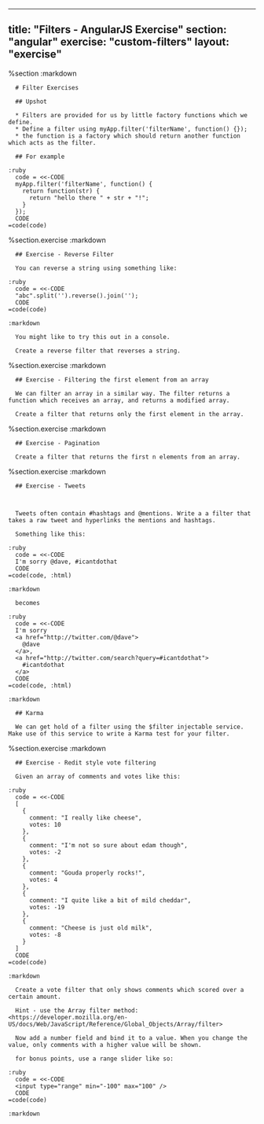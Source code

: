 ---
  title: "Filters - AngularJS Exercise"
  section: "angular"
  exercise: "custom-filters"
  layout: "exercise"
  ---
  
  %section
    :markdown
  
      # Filter Exercises
  
      ## Upshot
  
      * Filters are provided for us by little factory functions which we define.
      * Define a filter using myApp.filter('filterName', function() {});
      * the function is a factory which should return another function which acts as the filter.
  
      ## For example
  
    :ruby
      code = <<-CODE
      myApp.filter('filterName', function() {
        return function(str) {
          return "hello there " + str + "!";
        }
      });
      CODE
    =code(code)
  
  %section.exercise
    :markdown
  
      ## Exercise - Reverse Filter
  
      You can reverse a string using something like:
  
    :ruby
      code = <<-CODE
      "abc".split('').reverse().join('');
      CODE
    =code(code)
  
    :markdown
  
      You might like to try this out in a console.
  
      Create a reverse filter that reverses a string.
  
  
  %section.exercise
    :markdown
  
      ## Exercise - Filtering the first element from an array
  
      We can filter an array in a similar way. The filter returns a function which receives an array, and returns a modified array.
  
      Create a filter that returns only the first element in the array.
  
  %section.exercise
    :markdown
  
      ## Exercise - Pagination
  
      Create a filter that returns the first n elements from an array.
  
  
  %section.exercise
    :markdown
  
      ## Exercise - Tweets
  
  
  
      Tweets often contain #hashtags and @mentions. Write a a filter that takes a raw tweet and hyperlinks the mentions and hashtags.
  
      Something like this:
  
    :ruby
      code = <<-CODE
      I'm sorry @dave, #icantdothat
      CODE
    =code(code, :html)
  
    :markdown
  
      becomes
  
    :ruby
      code = <<-CODE
      I'm sorry
      <a href="http://twitter.com/@dave">
        @dave
      </a>,
      <a href="http://twitter.com/search?query=#icantdothat">
        #icantdothat
      </a>
      CODE
    =code(code, :html)
  
    :markdown
  
      ## Karma
  
      We can get hold of a filter using the $filter injectable service. Make use of this service to write a Karma test for your filter.
  
  %section.exercise
    :markdown
  
      ## Exercise - Redit style vote filtering
  
      Given an array of comments and votes like this:
  
    :ruby
      code = <<-CODE
      [
        {
          comment: "I really like cheese",
          votes: 10
        },
        {
          comment: "I'm not so sure about edam though",
          votes: -2
        },
        {
          comment: "Gouda properly rocks!",
          votes: 4
        },
        {
          comment: "I quite like a bit of mild cheddar",
          votes: -19
        },
        {
          comment: "Cheese is just old milk",
          votes: -8
        }
      ]
      CODE
    =code(code)
  
    :markdown
  
      Create a vote filter that only shows comments which scored over a certain amount.
  
      Hint - use the Array filter method: <https://developer.mozilla.org/en-US/docs/Web/JavaScript/Reference/Global_Objects/Array/filter>
  
      Now add a number field and bind it to a value. When you change the value, only comments with a higher value will be shown.
  
      for bonus points, use a range slider like so:
  
    :ruby
      code = <<-CODE
      <input type="range" min="-100" max="100" />
      CODE
    =code(code)
  
    :markdown
  